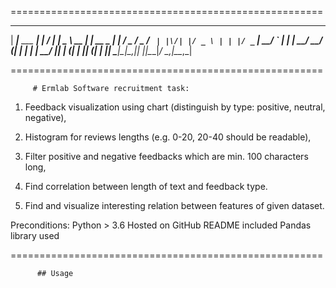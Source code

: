======================================================
 _____             _ __  __      ____        _        
|  ___|__  ___  __| |  \/  | ___|  _ \  __ _| |_ __ _ 
| |_ / _ \/ _ \/ _` | |\/| |/ _ \ | | |/ _` | __/ _` |
|  _|  __/  __/ (_| | |  | |  __/ |_| | (_| | || (_| |
|_|  \___|\___|\__,_|_|  |_|\___|____/ \__,_|\__\__,_|

======================================================

         # Ermlab Software recruitment task: 

   1) Feedback visualization using chart (distinguish 
by type: positive, neutral, negative),

   2) Histogram for reviews lengths (e.g. 0-20, 20-40
should be readable), 

  3) Filter positive and negative feedbacks which are 
min. 100 characters long, 

  4) Find correlation between length of text and 
feedback type.

  5) Find and visualize interesting relation between 
features of given dataset. 


  Preconditions:
    Python > 3.6 
    Hosted on GitHub
    README included
    Pandas library used

======================================================

          ## Usage

  
